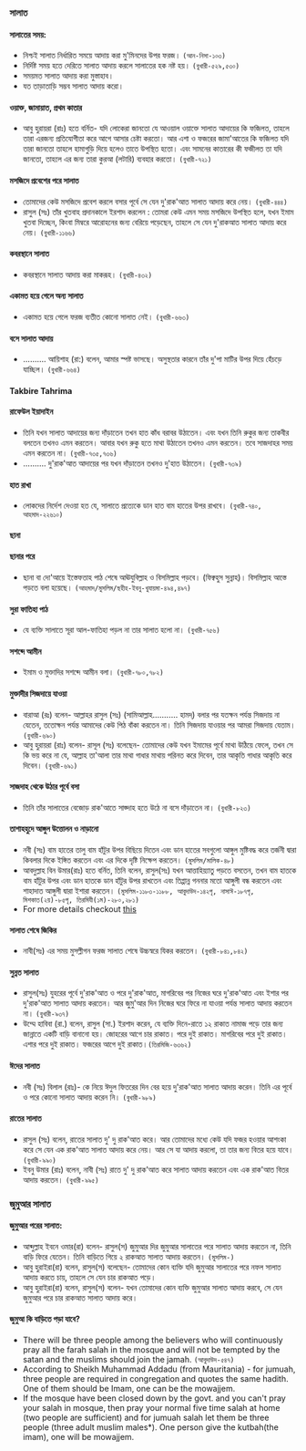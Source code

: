 ### **সালাত**
#### **সালাতের সময়:**
* নিশ্চই সালাত নির্ধারিত সময়ে আদায় করা মু'মিনদের উপর ফরজ। `(আন-নিসা-১০৩)`
* নির্দিষ্ট সময় হতে দেরিতে সালাত আদায় করলে সালাতের হক নষ্ট হয়। `(বুখারী-৫২৯,৫৩০)`
* সময়মত সালাত আদায় করা মুস্তাহাব।
* যত তাড়াতাড়ি সম্ভব সালাত আদায় করো।
#### **ওয়াক্ত, জামায়াত, প্রথম কাতার**
* আবু হুরায়রা (রাঃ) হতে বর্নিত- যদি লোকেরা জানতো যে আওয়াল ওয়াক্তে সালাত আদায়ের কি ফজিলত, তাহলে তারা এরজন্য প্রতিযোগীতা করে আগে আসার চেষ্টা করতো। আর এশা ও ফজরের জামা'আতের কি ফজিলত যদি তারা জানতো তাহলে হামাগুড়ি দিয়ে হলেও তাতে উপস্থিত হতো। এবং সামনের কাতারের কী ফজীলত তা যদি জানতো, তাহলে এর জন্য তারা কুরআ (লটারি) ব্যবহার করতো। `(বুখারী-৭২১)`
#### **মসজিদে প্রবেশের পরে সালাত**
* তোমাদের কেউ মসজিদে প্রবেশ করলে বসার পূর্বে সে যেন দু'রাক'আত সালাত আদায় করে নেয়। `(বুখারী-৪৪৪)`
* রাসুল (সঃ) তাঁর খুতবাহ প্রদানকালে ইরশাদ করলেন : তোমরা কেউ এমন সময় মসজিদে উপস্থিত হলে,  যখন ইমাম খুতবা দিচ্ছেন, কিংবা মিম্বরে আরোহনের জন্য বেরিয়ে পড়েছেন, তাহলে সে যেন দু'রাকআত সালাত আদায় করে নেয়। `(বুখারী-১১৬৬)`
#### **কবরস্থানে সালাত**
* কবরস্থানে সালাত আদায় করা মাকরূহ। `(বুখারী-৪৩২)`
#### **একামত হয়ে গেলে অন্য সালাত**
* একামত হয়ে গেলে ফরজ ব্যতীত কোনো সালাত নেই। `(বুখারী-৬৬৩)`
#### **বসে সালাত আদায়**
*  ..........  আয়িশাহ (রা:) বলেন, আমার স্পষ্ট ভাসছে। অসুস্থতার কারনে তাঁর দু'পা মাটির উপর দিয়ে হেঁচড়ে যাচ্ছিল। `(বুখারী-৬৬৪)`
#### **Takbire Tahrima**
#### **রাফেউল ইয়াদাইন**
*  তিনি যখন সালাত আদায়ের জন্য দাঁড়াতেন তখন হাত কাঁধ বরাবর উঠাতেন। এবং যখন তিনি রুকুর জন্য তাকবীর বলতেন তখনও এমন করতেন। আবার যখন রুকু হতে মাথা উঠাতেন তখনও এমন করতেন। তবে সাজদাহর সময় এমন করতেন না। `(বুখারী-৭৩৫,৭৩৬)`
*  ..........  দু'রাক'আত আদায়ের পর যখন দাঁড়াতেন তখনও দু'হাত উঠাতেন। `(বুখারী-৭৩৯)`
#### **হাত রাখা**
* লোকদের নির্দেশ দেওয়া হত যে, সালাতে প্রত্যেকে ডান হাত বাম হাতের উপর রাখবে। `(বুখারী-৭৪০, আহমাদ-২২৬১০)`
#### **ছানা**
#### **ছানার পরে**
* ছানা বা দো'আয়ে ইস্তেফতাহ পাঠ শেষে আঊযুবিল্লাহ ও বিসমিল্লাহ পড়বে। (ফিক্বহুস সুন্নাহ)। বিসমিল্লাহ আস্তে পড়তে বলা হয়েছে। `(আহমাদ/মুসলিম/ছহীহ-ইবনু-খুযায়মা-৪৯৪,৪৯৭)`
#### **সুরা ফাতিহা পাঠ**
* যে ব্যক্তি সালাতে সূরা আল-ফাতিহা পড়ল না তার সালাত হলো না। `(বুখারী-৭৫৬)`
#### **সশব্দে আমীন**
* ইমাম ও মুক্তাদির সশব্দে আমীন বলা। `(বুখারী-৭৮০,৭৮২)`
#### **মুক্তাদীর সিজদায়ে যাওয়া**
* বারাআ (রঃ) বলেন- আল্লাহর রাসুল (সঃ) (সামিআল্লাহ........... হামদ্) বলার পর যতক্ষন পর্যন্ত সিজদায় না যেতেন, ততোক্ষন পর্যন্ত আমাদের কেউ পিঠ বাঁকা করতেন না। তিনি সিজদায় যাওয়ার পর আমরা সিজদায় যেতাম। `(বুখারী-৬৯০)`
* আবু হুরায়রা (রাঃ) বলেন- রাসূল (সঃ) বলেছেন- তোমাদের কেউ যখন ইমামের পূর্বে মাথা উঠিয়ে ফেলে, তখন সে কি ভয় করে না যে, আল্লাহ তা'আলা তার মাথা গাধার মাথায় পরিনত করে দিবেন, তার আকৃতি গাধার আকৃতি করে দিবেন। `(বুখারী-৬৯১)`
#### **সাজদাহ থেকে উঠার পূর্বে বসা**
* তিনি তাঁর সালাতের বেজোড় রাক'আতে সাজ্দাহ হতে উঠে না বসে দাঁড়াতেন না। `(বুখারী-৮২৩)`
#### **তাশাহহুদে আঙ্গুল উত্তোলন ও নাড়ানো**
* নবী (সঃ) বাম হাতের তালু বাম হাঁটুর উপর বিছিয়ে দিতেন এবং ডান হাতের সবগুলো আঙ্গুল মুষ্টিবদ্ধ করে তর্জনী দ্বারা কিবলার দিকে ইঙ্গিত করতেন এবং এর দিকে দৃষ্টি নিক্ষেপ করতেন। `(মুসলিম/মালিক-৪৮)`
* আবদুল্লাহ বিন উমার(রাঃ) হতে বর্নিত, তিনি বলেন, রাসুল(সঃ) যখন আত্তাহিয়্যাতু পড়তে বসতেন, তখন বাম হাতকে বাম হাঁটুর উপর এবং ডান হাতকে ডান হাঁটুর উপর রাখতেন এবং তিপ্পান্ন গননার মতো আঙ্গুলী বন্ধ করতেন এবং শাহাদাত আঙ্গুলী দ্বারা ইশারা করতেন। `(মুসলিম-১১৮৩-১১৮৮, আবুদাউদ-১৪২পৃ, নাসাঈ-১৮৭পৃ, মিশকাত(২য়)-৮৫পৃ, তিরমিযী(১ম)-২৮০,২৮১)`
* For more details checkout [this](https://www.hadithbd.com/hadith/link/?id=58305)
#### **সালাত শেষে জিকির**
* নাবী(সঃ) এর সময় মুসল্লীগন ফরজ সালাত শেষে উচ্চস্বরে যিকর করতেন। `(বুখারী-৮৪১,৮৪২)`
#### **সুন্নত সালাত**
* রাসুল(সঃ) যুহরের পূর্বে দু'রাক'আত ও পরে দু'রাক'আত, মাগরিবের পর নিজের ঘরে দু'রাক'আত এবং ইশার পর দু'রাক'আত সালাত আদায় করতেন। আর জুমু'আর দিন নিজের ঘরে ফিরে না যাওয়া পর্যন্ত সালাত আদায় করতেন না। `(বুখারী-৯৩৭)`
* উম্মে হাবিবা (রা.) বলেন, রাসুল (সা.) ইরশাদ করেন, যে ব্যক্তি দিনে-রাতে ১২ রাকাত নামাজ পড়ে তার জন্য জান্নাতে একটি বাড়ি বানানো হয়। জোহরের আগে চার রাকাত। পরে দুই রাকাত। মাগরিবের পরে দুই রাকাত। এশার পরে দুই রাকাত। ফজরের আগে দুই রাকাত।`(তিরমিজি-৬৩৬২)`
#### **ঈদের সালাত**
* নবী (সঃ) বিলাল (রাঃ)- কে নিয়ে ঈদুল ফিতরের দিন বের হয়ে দু'রাক'আত সালাত আদায় করেন। তিনি এর পূর্বে ও পরে কোনো সালাত আদায় করেন নি। `(বুখারী-৯৮৯)`
#### **রাতের সালাত**
* রাসুল (সঃ) বলেন, রাতের সালাত দু' দু রাক'আত করে। আর তোমাদের মধ্যে কেউ যদি ফজর হওয়ার আশংকা করে সে যেন এক রাক'আত সালাত আদায় করে নেয়। আর সে যা আদায় করলো, তা তার জন্য বিতর হয়ে যাবে। `(বুখারী-৯৯০)`
* ইবনু উমার (রাঃ) বলেন, নাবী (সঃ) রাতে দু' দু রাক'আত করে সালাত আদায় করতেন এবং এক রাক'আত বিতর আদায় করতেন। `(বুখারী-৯৯৫)`
### **জুমুআর সালাত**
#### **জুমুআর পরের সালাত:**
* আব্দুল্লাহ ইবনে ওমার(রা) বলেন- রাসুল(স) জুমুআর দির জুমুআর সালাতের পরে সালাত আদায় করতেন না, তিনি বাড়ি ফিরে যেতেন। তিনি বাড়িতে গিয়ে ২ রাকআত সালাত আদায় করতেন। `(মুসলিম-)`
* আবু হুরাইরা(রা) বলেন, রাসুল(স) বলেছেন- তোমাদের কোন ব্যক্তি যদি জুমুআর সালাতের পরে নফল সালাত আদায় করতে চায়, তাহলে সে যেন চার রাকআত পড়ে।
* আবু হুরাইরা(রা) বলেন, রাসুল(স) বলেন- যখন তোমাদের কোন ব্যক্তি জুমুআর সালাত আদায় করবে, সে যেন জুমুআর পরে চার রাকআত সালাত আদায় করে।
#### **জুমুআ কি বাড়িতে পড়া যাবে?**
* There will be three people among the believers who will continuously pray all the farah salah in the mosque and will not be tempted by the satan and the muslims should join the jamah. `(আবুদাউদ-৫৪৭)`
* According to Sheikh Muhammad Addadu (from Mauritania) - for jumuah, three people are required in congregation and quotes the same hadith. One of them should be Imam, one can be the mowajjem.
* If the mosque have been closed down by the govt. and you can't pray your salah in mosque, then pray your normal five time salah at home (two people are sufficient) and for jumuah salah let them be three people (three adult muslim males*). One person give the kutbah(the imam), one will be mowajjem.